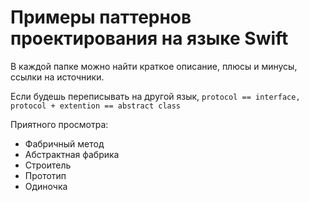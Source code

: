 # Примеры паттернов проектирования на языке Swift


В каждой папке можно найти краткое описание, плюсы и минусы, ссылки на источники.


Если будешь переписывать на другой язык, `protocol == interface, protocol + extention == abstract class`


Приятного просмотра:

- Фабричный метод
- Абстрактная фабрика
- Строитель
- Прототип
- Одиночка
